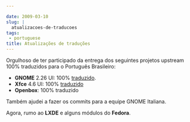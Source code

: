 ```yaml
---

date: 2009-03-10
slug: |
  atualizacoes-de-traducoes
tags:
 - portuguese
title: Atualizações de traduções
---
```


Orgulhoso de ter participado da entrega dos seguintes projetos upstream
100% traduzidos para o Português Brasileiro:

-   **GNOME** 2.26 UI: 100%
    [traduzido](http://l10n.gnome.org/languages/pt_BR/gnome-2-26/ui/).
-   **Xfce** 4.6 UI: 100%
    [traduzido](http://i18n.xfce.org/stats/?lang=pt_BR&branch=xfce%2Ftrunk)
-   **Openbox**: 100% traduzido

Também ajudei a fazer os commits para a equipe GNOME Italiana.

Agora, rumo ao **LXDE** e alguns módulos do **Fedora**.
